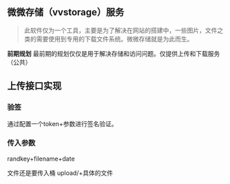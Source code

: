## 微微存储（vvstorage）服务
> 此软件仅为一个工具，主要是为了解决在网站的搭建中，一些图片，文件之类的需要使用到专用的下载文件系统。微微存储就是为此而生。

**前期规划**
最前期的规划仅仅是用于解决存储和访问问题。仅提供上传和下载服务（公共）

## 上传接口实现
### 验签
通过配置一个token+参数进行签名验证。

### 传入参数
randkey+filename+date

文件还是要传入桶
upload/+具体的文件
